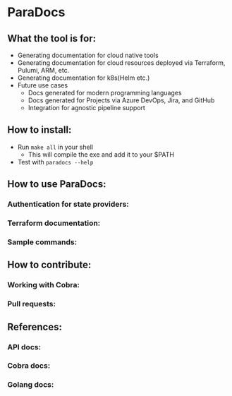 # ParaDocs 

## What the tool is for: 
* Generating documentation for cloud native tools
* Generating documentation for cloud resources deployed via Terraform, Pulumi, ARM, etc.
* Generating documentation for k8s(Helm etc.)
* Future use cases
  * Docs generated for modern programming languages
  * Docs generated for Projects via Azure DevOps, Jira, and GitHub 
  * Integration for agnostic pipeline support 
## How to install: 
  * Run ```make all``` in your shell 
    * This will compile the exe and add it to your $PATH 
  * Test with ```paradocs --help```
## How to use ParaDocs:
### Authentication for state providers: 
### Terraform documentation:
### Sample commands:
## How to contribute:
### Working with Cobra:
### Pull requests:
## References: 
### API docs: 
### Cobra docs:
### Golang docs: 

